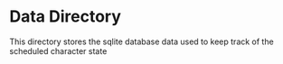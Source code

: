 # Data Directory

This directory stores the sqlite database data used to keep track of the scheduled character state